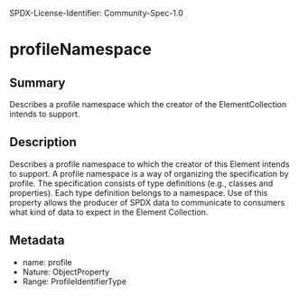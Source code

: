 SPDX-License-Identifier: Community-Spec-1.0

# profileNamespace

## Summary

Describes a profile namespace which the creator of the ElementCollection intends to support.

## Description

Describes a profile namespace to which the creator of this Element intends to support.
A profile namespace is a way of organizing the specification by profile.
The specification consists of type definitions (e.g., classes and properties).
Each type definition belongs to a namespace.
Use of this property allows the producer of SPDX data to communicate to consumers what kind of data to expect in the Element Collection.

## Metadata

- name: profile
- Nature: ObjectProperty
- Range: ProfileIdentifierType

